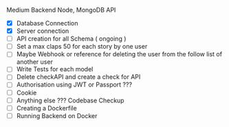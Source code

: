Medium Backend Node, MongoDB API

- [x] Database Connection
- [x] Server connection
- [ ] API creation for all Schema ( ongoing )
- [ ] Set a max claps 50 for each story by one user 
- [ ] Maybe Webhook or reference for deleting the user from the follow list of another user
- [ ] Write Tests for each model 
- [ ] Delete checkAPI and create a check for API
- [ ] Authorisation using JWT or Passport ???
- [ ] Cookie 
- [ ] Anything else ??? Codebase Checkup
- [ ] Creating a Dockerfile
- [ ] Running Backend on Docker
